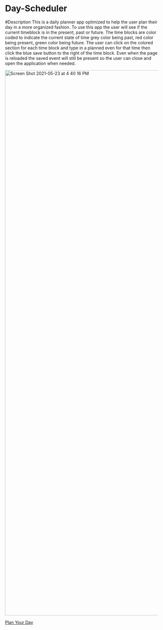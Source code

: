 # Day-Scheduler
#Description
  This is a daily planner app optimized to help the user plan their day in a more organized fashion. To use this app the user will see if the current timeblock is in the present, past or future. The time blocks are color coded to indicate the current state of time grey color being past, red color being present, green color being future. The user can click on the colored section for each time block and type in a planned even for that time then click the blue save button to the right of the time block. Even when the page is reloaded the saved event will still be present so the user can close and open the application when needed.
  
  
<img width="1792" alt="Screen Shot 2021-05-23 at 4 40 16 PM" src="https://user-images.githubusercontent.com/80728975/119279029-5487f300-bbe6-11eb-9dd0-e16369901acc.png">




[Plan Your Day](https://landon0615.github.io/Day-Scheduler/)
